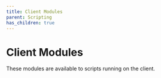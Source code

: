 ```yaml
---
title: Client Modules
parent: Scripting
has_children: true
---
```

# Client Modules
These modules are available to scripts running on the client.